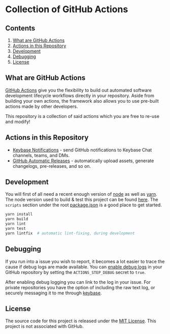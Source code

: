 # Collection of GitHub Actions

## Contents

1. [What are GitHub Actions](#what-are-github-actions)
1. [Actions in this Repository](#actions-in-this-repository)
1. [Development](#development)
1. [Debugging](#debugging)
1. [License](#license)

## What are GitHub Actions

[GitHub Actions](https://help.github.com/en/articles/about-github-actions) give you the flexibility to build out automated software development lifecycle workflows directly in your repository. Aside from building your own actions, the framework also allows you to use pre-built actions made by other developers.

This repository is a collection of said actions which you are free to re-use and modify!

## Actions in this Repository

- [Keybase Notifications](packages/keybase-notifications) - send GitHub notifications to Keybase Chat channels, teams, and DMs.
- [GitHub Automatic Releases](packages/automatic-releases) - automatically upload assets, generate changelogs, pre-releases, and so on.

## Development

You will first of all need a recent enough version of [node](https://nodejs.org) as well as [yarn](https://yarnpkg.com). The node version used to build & test this project can be found [here](/.nvmrc). The `scripts` section under the root [package.json](/package.json) is a good place to get started.

```bash
yarn install
yarn build
yarn lint
yarn test
yarn lintfix  # automatic lint-fixing, during development
```

## Debugging

If you run into a issue you wish to report, it becomes a lot easier to trace the cause if debug logs are made available. You can [enable debug logs](https://github.com/actions/toolkit/blob/master/docs/action-debugging.md) in your GitHub repository by setting the `ACTIONS_STEP_DEBUG` secret to `true`.

After enabling debug logging you can link to the log in your issue. For private repositories you have the option of including the raw text log, or securely messaging it to me through [keybase](https://keybase.io/marvinpinto).

## License

The source code for this project is released under the [MIT License](/LICENSE). This project is not associated with GitHub.
